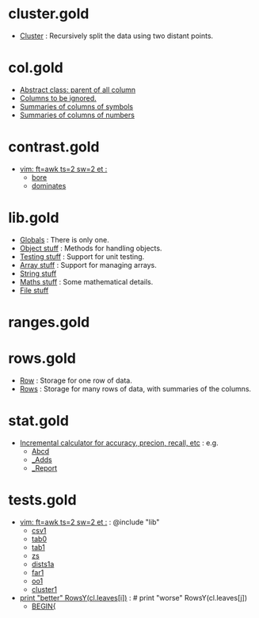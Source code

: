 

#  cluster.gold
  - [Cluster](cluster.md#cluster) : Recursively split the data using two distant points.


#  col.gold
  - [Abstract class: parent of all column](col.md#abstract-class-parent-of-all-column)
  - [Columns to be ignored.](col.md#columns-to-be-ignored)
  - [Summaries of columns of symbols](col.md#summaries-of-columns-of-symbols)
  - [Summaries of columns of numbers](col.md#summaries-of-columns-of-numbers)


#  contrast.gold
- [vim: ft=awk ts=2 sw=2 et :](contrast.md#vim-ftawk-ts2-sw2-et-)
  - [bore](contrast.md#bore)
  - [dominates](contrast.md#dominates)


#  lib.gold
  - [Globals](lib.md#globals) : There is only one.
  - [Object stuff](lib.md#object-stuff) : Methods for handling objects.
  - [Testing stuff](lib.md#testing-stuff) : Support for unit testing.
  - [Array stuff](lib.md#array-stuff) : Support for managing arrays.
  - [String stuff](lib.md#string-stuff)
  - [Maths stuff](lib.md#maths-stuff) : Some mathematical details.
  - [File stuff](lib.md#file-stuff)


#  ranges.gold


#  rows.gold
  - [Row](rows.md#row) : Storage for one row of data.
  - [Rows](rows.md#rows) : Storage for many rows of data, with summaries of the columns.


#  stat.gold
- [Incremental calculator for accuracy, precion, recall, etc](stat.md#incremental-calculator-for-accuracy-precion-recall-etc) : e.g.
  - [Abcd](stat.md#abcd)
  - [_Adds](stat.md#_adds)
  - [_Report](stat.md#_report)


#  tests.gold
- [vim: ft=awk ts=2 sw=2 et :](tests.md#vim-ftawk-ts2-sw2-et-) : @include "lib"
  - [csv1](tests.md#csv1)
  - [tab0](tests.md#tab0)
  - [tab1](tests.md#tab1)
  - [zs](tests.md#zs)
  - [dists1a](tests.md#dists1a)
  - [far1](tests.md#far1)
  - [oo1](tests.md#oo1)
  - [cluster1](tests.md#cluster1)
- [print "better" RowsY(cl.leaves[i])](tests.md#print-better-rowsyclleavesi) :  #          print "worse"  RowsY(cl.leaves[j])
  - [BEGIN{](tests.md#begin)
